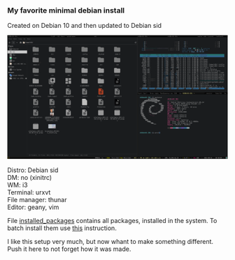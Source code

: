 ### My favorite minimal debian install
Created on Debian 10 and then updated to Debian sid

![screenshot minimal debian i3](https://raw.githubusercontent.com/442312/dot/master/custom-s/kterm-i3/screenshot20210826.png)

Distro: Debian sid  
DM: no (xinitrc)  
WM: i3  
Terminal: urxvt  
File manager: thunar  
Editor: geany, vim  
  
  
File [installed_packages](https://github.com/442312/dot/blob/master/custom-s/kterm-i3/installed_packages) contains all packages, installed in the system. To batch install them use [this](https://github.com/442312/dot/blob/master/Install_packages_from_file.md) instruction.  
  
I like this setup very much, but now whant to make something different. Push it here to not forget how it was made.





